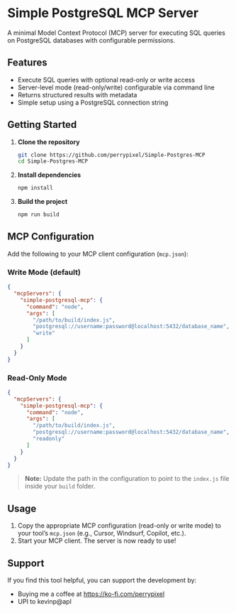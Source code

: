 # Simple PostgreSQL MCP Server

A minimal Model Context Protocol (MCP) server for executing SQL queries on PostgreSQL databases with configurable permissions.

## Features

- Execute SQL queries with optional read-only or write access
- Server-level mode (read-only/write) configurable via command line
- Returns structured results with metadata
- Simple setup using a PostgreSQL connection string

## Getting Started

1. **Clone the repository**
   ```bash
   git clone https://github.com/perrypixel/Simple-Postgres-MCP
   cd Simple-Postgres-MCP
   ```
2. **Install dependencies**
   ```bash
   npm install
   ```
3. **Build the project**
   ```bash
   npm run build
   ```

## MCP Configuration

Add the following to your MCP client configuration (`mcp.json`):

### Write Mode (default)

```json
{
  "mcpServers": {
    "simple-postgresql-mcp": {
      "command": "node",
      "args": [
        "/path/to/build/index.js",
        "postgresql://username:password@localhost:5432/database_name",
        "write"
      ]
    }
  }
}
```

### Read-Only Mode

```json
{
  "mcpServers": {
    "simple-postgresql-mcp": {
      "command": "node",
      "args": [
        "/path/to/build/index.js",
        "postgresql://username:password@localhost:5432/database_name",
        "readonly"
      ]
    }
  }
}
```

> **Note:** Update the path in the configuration to point to the `index.js` file inside your `build` folder.

## Usage

1. Copy the appropriate MCP configuration (read-only or write mode) to your tool’s `mcp.json` (e.g., Cursor, Windsurf, Copilot, etc.).
2. Start your MCP client. The server is now ready to use!

## Support
If you find this tool helpful, you can support the development by:
- Buying me a coffee at https://ko-fi.com/perrypixel
- UPI to kevinp@apl
